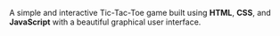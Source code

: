A simple and interactive Tic-Tac-Toe game built using **HTML**, **CSS**, and **JavaScript** with a beautiful graphical user interface.
